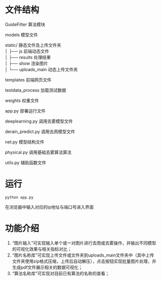 # 文件结构

GuideFilter 算法模块

models 模型文件

static/ 静态文件及上传文件夹  
│   ├── js 前端动态文件  
│   ├── results 处理结果  
│   ├── show 渲染图片  
│   └── uploads_main 动态上传文件夹

templates 前端网页文件

testdata_process 加载测试数据

weights 权重文件

app.py 部署运行文件

deeplearning.py 调用去雾模型文件

derain_predict.py 调用去雨模型文件

net.py 模型结构文件

physical.py 调用基础去雾算法算法

utils.py 辅助函数文件
# 运行
```
python app.py 
```
在浏览器中输入对应的ip地址与端口号进入界面

# 功能介绍
1. “图片输入”可实现输入单个或一对图片进行去雨或去雾操作，并输出不同模型的可视化效果与相关指标对比；
2. “图片名称库”可实现上传文件或文件夹到uploads_main文件夹中（其中上传文件夹使用zip格式压缩，上传后自动解压），点击按钮实现批量图片处理，并生成pdf文件展示相关的数据可视化；
3. “算法名称库”可实现对目前已有算法的名称的查看；